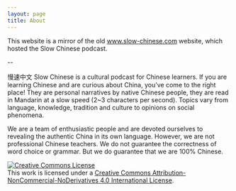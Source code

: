 ```yaml
---
layout: page
title: About
---
```


This website is a mirror of the old www.slow-chinese.com website, which hosted the Slow Chinese podcast.

--

慢速中文 Slow Chinese is a cultural podcast for Chinese learners. If you are learning Chinese and are curious about China, you’ve come to the right place! They are personal narratives by native Chinese people, they are read in Mandarin at a slow speed (2~3 characters per second). Topics vary from language, knowledge, tradition and culture to opinions on social phenomena.

We are a team of enthusiastic people and are devoted ourselves to revealing the authentic China in its own language. However, we are not professional Chinese teachers. We do not guarantee the correctness of word choice or grammar. But we do guarantee that we are 100% Chinese.

<a rel="license" href="http://creativecommons.org/licenses/by-nc-nd/4.0/"><img alt="Creative Commons License" style="border-width:0" src="https://i.creativecommons.org/l/by-nc-nd/4.0/88x31.png" /></a><br />This work is licensed under a <a rel="license" href="http://creativecommons.org/licenses/by-nc-nd/4.0/">Creative Commons Attribution-NonCommercial-NoDerivatives 4.0 International License</a>.
